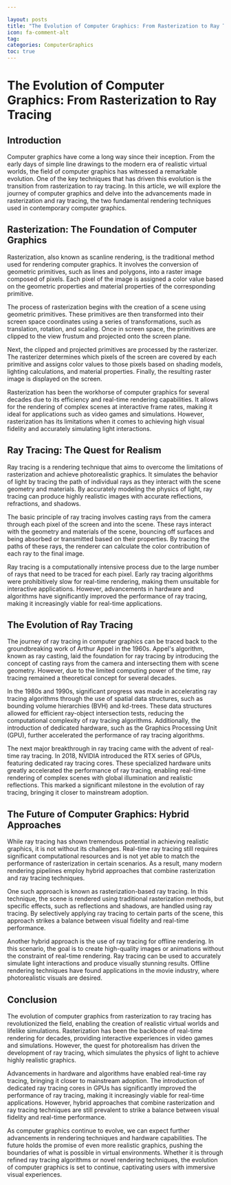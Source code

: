 ```yaml
---

layout: posts
title: "The Evolution of Computer Graphics: From Rasterization to Ray Tracing"
icon: fa-comment-alt
tag:      
categories: ComputerGraphics
toc: true
---
```




# The Evolution of Computer Graphics: From Rasterization to Ray Tracing

## Introduction

Computer graphics have come a long way since their inception. From the early days of simple line drawings to the modern era of realistic virtual worlds, the field of computer graphics has witnessed a remarkable evolution. One of the key techniques that has driven this evolution is the transition from rasterization to ray tracing. In this article, we will explore the journey of computer graphics and delve into the advancements made in rasterization and ray tracing, the two fundamental rendering techniques used in contemporary computer graphics.

## Rasterization: The Foundation of Computer Graphics

Rasterization, also known as scanline rendering, is the traditional method used for rendering computer graphics. It involves the conversion of geometric primitives, such as lines and polygons, into a raster image composed of pixels. Each pixel of the image is assigned a color value based on the geometric properties and material properties of the corresponding primitive.

The process of rasterization begins with the creation of a scene using geometric primitives. These primitives are then transformed into their screen space coordinates using a series of transformations, such as translation, rotation, and scaling. Once in screen space, the primitives are clipped to the view frustum and projected onto the screen plane.

Next, the clipped and projected primitives are processed by the rasterizer. The rasterizer determines which pixels of the screen are covered by each primitive and assigns color values to those pixels based on shading models, lighting calculations, and material properties. Finally, the resulting raster image is displayed on the screen.

Rasterization has been the workhorse of computer graphics for several decades due to its efficiency and real-time rendering capabilities. It allows for the rendering of complex scenes at interactive frame rates, making it ideal for applications such as video games and simulations. However, rasterization has its limitations when it comes to achieving high visual fidelity and accurately simulating light interactions.

## Ray Tracing: The Quest for Realism

Ray tracing is a rendering technique that aims to overcome the limitations of rasterization and achieve photorealistic graphics. It simulates the behavior of light by tracing the path of individual rays as they interact with the scene geometry and materials. By accurately modeling the physics of light, ray tracing can produce highly realistic images with accurate reflections, refractions, and shadows.

The basic principle of ray tracing involves casting rays from the camera through each pixel of the screen and into the scene. These rays interact with the geometry and materials of the scene, bouncing off surfaces and being absorbed or transmitted based on their properties. By tracing the paths of these rays, the renderer can calculate the color contribution of each ray to the final image.

Ray tracing is a computationally intensive process due to the large number of rays that need to be traced for each pixel. Early ray tracing algorithms were prohibitively slow for real-time rendering, making them unsuitable for interactive applications. However, advancements in hardware and algorithms have significantly improved the performance of ray tracing, making it increasingly viable for real-time applications.

## The Evolution of Ray Tracing

The journey of ray tracing in computer graphics can be traced back to the groundbreaking work of Arthur Appel in the 1960s. Appel's algorithm, known as ray casting, laid the foundation for ray tracing by introducing the concept of casting rays from the camera and intersecting them with scene geometry. However, due to the limited computing power of the time, ray tracing remained a theoretical concept for several decades.

In the 1980s and 1990s, significant progress was made in accelerating ray tracing algorithms through the use of spatial data structures, such as bounding volume hierarchies (BVH) and kd-trees. These data structures allowed for efficient ray-object intersection tests, reducing the computational complexity of ray tracing algorithms. Additionally, the introduction of dedicated hardware, such as the Graphics Processing Unit (GPU), further accelerated the performance of ray tracing algorithms.

The next major breakthrough in ray tracing came with the advent of real-time ray tracing. In 2018, NVIDIA introduced the RTX series of GPUs, featuring dedicated ray tracing cores. These specialized hardware units greatly accelerated the performance of ray tracing, enabling real-time rendering of complex scenes with global illumination and realistic reflections. This marked a significant milestone in the evolution of ray tracing, bringing it closer to mainstream adoption.

## The Future of Computer Graphics: Hybrid Approaches

While ray tracing has shown tremendous potential in achieving realistic graphics, it is not without its challenges. Real-time ray tracing still requires significant computational resources and is not yet able to match the performance of rasterization in certain scenarios. As a result, many modern rendering pipelines employ hybrid approaches that combine rasterization and ray tracing techniques.

One such approach is known as rasterization-based ray tracing. In this technique, the scene is rendered using traditional rasterization methods, but specific effects, such as reflections and shadows, are handled using ray tracing. By selectively applying ray tracing to certain parts of the scene, this approach strikes a balance between visual fidelity and real-time performance.

Another hybrid approach is the use of ray tracing for offline rendering. In this scenario, the goal is to create high-quality images or animations without the constraint of real-time rendering. Ray tracing can be used to accurately simulate light interactions and produce visually stunning results. Offline rendering techniques have found applications in the movie industry, where photorealistic visuals are desired.

## Conclusion

The evolution of computer graphics from rasterization to ray tracing has revolutionized the field, enabling the creation of realistic virtual worlds and lifelike simulations. Rasterization has been the backbone of real-time rendering for decades, providing interactive experiences in video games and simulations. However, the quest for photorealism has driven the development of ray tracing, which simulates the physics of light to achieve highly realistic graphics.

Advancements in hardware and algorithms have enabled real-time ray tracing, bringing it closer to mainstream adoption. The introduction of dedicated ray tracing cores in GPUs has significantly improved the performance of ray tracing, making it increasingly viable for real-time applications. However, hybrid approaches that combine rasterization and ray tracing techniques are still prevalent to strike a balance between visual fidelity and real-time performance.

As computer graphics continue to evolve, we can expect further advancements in rendering techniques and hardware capabilities. The future holds the promise of even more realistic graphics, pushing the boundaries of what is possible in virtual environments. Whether it is through refined ray tracing algorithms or novel rendering techniques, the evolution of computer graphics is set to continue, captivating users with immersive visual experiences.